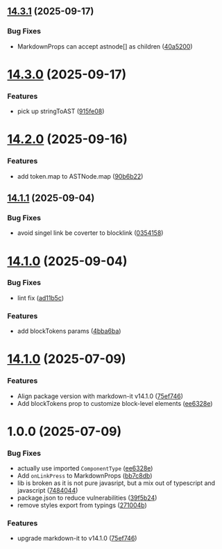 ## [14.3.1](https://github.com/mjrt/react-native-markdown-display/compare/v14.3.0...v14.3.1) (2025-09-17)


### Bug Fixes

* MarkdownProps can accept astnode[] as children ([40a5200](https://github.com/mjrt/react-native-markdown-display/commit/40a52007a38e48df81f195f0328406c553840990))

# [14.3.0](https://github.com/mjrt/react-native-markdown-display/compare/v14.2.0...v14.3.0) (2025-09-17)


### Features

* pick up stringToAST ([915fe08](https://github.com/mjrt/react-native-markdown-display/commit/915fe08e4068a0081c22181f7d9ca00590720538))

# [14.2.0](https://github.com/mjrt/react-native-markdown-display/compare/v14.1.1...v14.2.0) (2025-09-16)


### Features

* add token.map to ASTNode.map ([90b6b22](https://github.com/mjrt/react-native-markdown-display/commit/90b6b22483893ffb5ccb79d8e3e7acd8c52bc45f))

## [14.1.1](https://github.com/mjrt/react-native-markdown-display/compare/v14.1.0...v14.1.1) (2025-09-04)


### Bug Fixes

* avoid singel link be coverter to blocklink ([0354158](https://github.com/mjrt/react-native-markdown-display/commit/0354158380c5bc10f4a2f4fdf2f49fc3629af6ab))

# [14.1.0](https://github.com/mjrt/react-native-markdown-display/compare/v14.0.0...v14.1.0) (2025-09-04)


### Bug Fixes

* lint fix ([ad11b5c](https://github.com/mjrt/react-native-markdown-display/commit/ad11b5c8bba6d5dd11d060ccb2cb04dfd19dcbc3))


### Features

* add blockTokens params ([4bba6ba](https://github.com/mjrt/react-native-markdown-display/commit/4bba6ba9673e6ae240fb4c8f82c6ba6c8c1b049d))

# [14.1.0](https://github.com/mjrt/react-native-markdown-display/compare/v1.0.0...v14.1.0) (2025-07-09)


### Features

* Align package version with markdown-it v14.1.0 ([75ef746](https://github.com/mjrt/react-native-markdown-display/commit/75ef746bc25929f620f0d3094b9b36f72cc45415))
* Add blockTokens prop to customize block-level elements ([ee6328e](https://github.com/mjrt/react-native-markdown-display/commit/ee6328e5536ee0ed99818364e1e753243ed12a48))


# 1.0.0 (2025-07-09)


### Bug Fixes

* actually use imported `ComponentType` ([ee6328e](https://github.com/mjrt/react-native-markdown-display/commit/ee6328e5536ee0ed99818364e1e753243ed12a48))
* Add `onLinkPress` to MarkdownProps ([bb7c8db](https://github.com/mjrt/react-native-markdown-display/commit/bb7c8db31d1a34bc64d406fcb862dd41b47678a7))
* lib is broken as it is not pure javasript, but a mix out of typescript and javascript ([7484044](https://github.com/mjrt/react-native-markdown-display/commit/7484044b207d66eb0f30fb426056e01007118174))
* package.json to reduce vulnerabilities ([39f5b24](https://github.com/mjrt/react-native-markdown-display/commit/39f5b2404529f673861c5b54c41ae9ea549944fe))
* remove styles export from typings ([271004b](https://github.com/mjrt/react-native-markdown-display/commit/271004b0bd4af079955faa90b953a3f0a1a06d4e))


### Features

* upgrade markdown-it to v14.1.0 ([75ef746](https://github.com/mjrt/react-native-markdown-display/commit/75ef746bc25929f620f0d3094b9b36f72cc45415))
